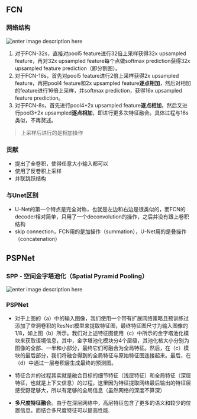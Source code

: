 
## FCN  
### 网络结构     

![enter image description here](https://lh3.googleusercontent.com/6VjKgbGTSea806JCBY-IfqOaSdCxzdmtBU9Cpf0rGIhfm_cotyLFcKaXdmKAv4CjP-b7cHhZyIu4)    
1.  对于FCN-32s，直接对pool5 feature进行32倍上采样获得32x upsampled feature，再对32x upsampled feature每个点做softmax prediction获得32x upsampled feature prediction（即分割图）。
2.  对于FCN-16s，首先对pool5 feature进行2倍上采样获得2x upsampled feature，再把pool4 feature和2x upsampled feature**逐点相加**，然后对相加的feature进行16倍上采样，并softmax prediction，获得16x upsampled feature prediction。
3.  对于FCN-8s，首先进行pool4+2x upsampled feature**逐点相加**，然后又进行pool3+2x upsampled**逐点相加**，即进行更多次特征融合。具体过程与16s类似，不再赘述。   
> 上采样后进行的是相加操作
### 贡献  
- 提出了全卷积，使得任意大小输入都可以   
- 使用了反卷积上采样
- 并联跳跃结构  
### 与Unet区别   
- U-Net的第一个特点是完全对称，也就是左边和右边是很类似的，而FCN的decoder相对简单，只用了一个deconvolution的操作，之后并没有跟上卷积结构   
- skip connection，FCN用的是加操作（summation），U-Net用的是叠操作（concatenation）


## PSPNet   
### SPP - **空间金字塔池化（Spatial Pyramid Pooling）**    

![enter image description here](https://lh3.googleusercontent.com/tI_Y8__AYZB7r_1g1nstk0WIlctLNjJAQrdQtYnRdOtkUwKGk5hgwE5EHY02D4aQyyQc4fx7zHoK)    

### PSPNet   


   - 对于上图的（a）中的输入图像，我们使用一个带有扩展网络策略且预训练过添加了空洞卷积的ResNet模型来提取特征图，最终特征图尺寸为输入图像的1/8，如上图（b）所示。我们对上述特征图使用（c）中所示的金字塔池化模块来获取语境信息，其中，金字塔池化模块分4个层级，其池化核大小分别为图像的全部、一半和小部分，最终它们可融合为全局特征。然后，在（c）模块的最后部分，我们将融合得到的全局特征与原始特征图连接起来。最后，在（d）中通过一层卷积层生成最终的预测图。

- 特征合并的过程其实就是融合目标的细节特征（浅层特征）和全局特征（深层特征，也就是上下文信息）的过程，这里因为特征提取网络最后输出的特征层感受野足够大，所以有足够的全局信息（虽然网络的深度不算深）

- **多尺度特征融合**。由于在深层网络中，高层特征包含了更多的语义和较少的位置信息。而结合多尺度特征可以提高性能.

<!--stackedit_data:
eyJoaXN0b3J5IjpbLTEwOTU0NDc5MjMsLTEzNTE5NDk0ODEsLT
EwNDU0MjQ0OTAsLTIyNTIwMDI4NiwxODE0MDAxMjI4LDEzNzk5
NjU2MDMsODE4MTIzMjg3XX0=
-->